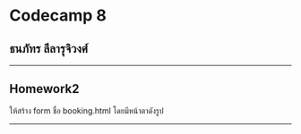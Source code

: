 # Codecamp 8
## **ธนภัทร ลีลารุจิวงศ์**
_______

## Homework2
ให้สร้าง form ชื่อ booking.html โดยมีหน้าตาดังรูป
______
